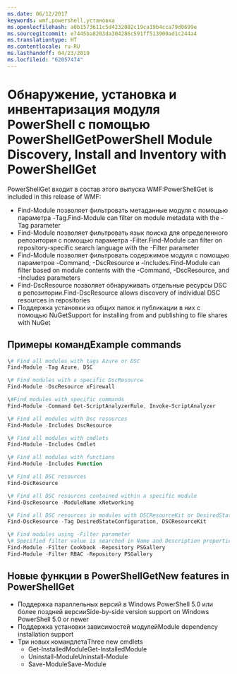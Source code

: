 ```yaml
---
ms.date: 06/12/2017
keywords: wmf,powershell,установка
ms.openlocfilehash: a0b1573611c5d4232082c19ca19b4cca79d0699e
ms.sourcegitcommit: e7445ba8203da304286c591ff513900ad1c244a4
ms.translationtype: HT
ms.contentlocale: ru-RU
ms.lasthandoff: 04/23/2019
ms.locfileid: "62057474"
---
```

# <a name="powershell-module-discovery-install-and-inventory-with-powershellget"></a><span data-ttu-id="48604-102">Обнаружение, установка и инвентаризация модуля PowerShell с помощью PowerShellGet</span><span class="sxs-lookup"><span data-stu-id="48604-102">PowerShell Module Discovery, Install and Inventory with PowerShellGet</span></span>

<span data-ttu-id="48604-103">PowerShellGet входит в состав этого выпуска WMF:</span><span class="sxs-lookup"><span data-stu-id="48604-103">PowerShellGet is included in this release of WMF:</span></span>
-   <span data-ttu-id="48604-104">Find-Module позволяет фильтровать метаданные модуля с помощью параметра -Tag.</span><span class="sxs-lookup"><span data-stu-id="48604-104">Find-Module can filter on module metadata with the -Tag parameter</span></span>
-   <span data-ttu-id="48604-105">Find-Module позволяет фильтровать язык поиска для определенного репозитория с помощью параметра -Filter.</span><span class="sxs-lookup"><span data-stu-id="48604-105">Find-Module can filter on repository-specific search language with the -Filter parameter</span></span>
-   <span data-ttu-id="48604-106">Find-Module позволяет фильтровать содержимое модуля с помощью параметров -Command, -DscResource и -Includes.</span><span class="sxs-lookup"><span data-stu-id="48604-106">Find-Module can filter based on module contents with the -Command, -DscResource, and -Includes parameters</span></span>
-   <span data-ttu-id="48604-107">Find-DscResource позволяет обнаруживать отдельные ресурсы DSC в репозитории.</span><span class="sxs-lookup"><span data-stu-id="48604-107">Find-DscResource allows discovery of individual DSC resources in repositories</span></span>
-   <span data-ttu-id="48604-108">Поддержка установки из общих папок и публикации в них с помощью NuGet</span><span class="sxs-lookup"><span data-stu-id="48604-108">Support for installing from and publishing to file shares with NuGet</span></span>

## <a name="example-commands"></a><span data-ttu-id="48604-109">Примеры команд</span><span class="sxs-lookup"><span data-stu-id="48604-109">Example commands</span></span>
```powershell
\# Find all modules with tags Azure or DSC
Find-Module -Tag Azure, DSC

\# Find modules with a specific DscResource
Find-Module -DscResource xFirewall

\#Find modules with specific commands
Find-Module -Command Get-ScriptAnalyzerRule, Invoke-ScriptAnalyzer

\# Find all modules with Dsc resources
Find-Module -Includes DscResource

\# Find all modules with cmdlets
Find-Module -Includes Cmdlet

\# Find all modules with functions
Find-Module -Includes Function

\# Find all DSC resources
Find-DscResource

\# Find all DSC resources contained within a specific module
Find-DscResource -ModuleName xNetworking

\# Find all DSC resources in modules with DSCResourceKit or DesiredStateConfiguration
Find-DscResource -Tag DesiredStateConfiguration, DSCResourceKit

\# Find modules using -Filter parameter
\# Specified filter value is searched in Name and Description properties
Find-Module -Filter Cookbook -Repository PSGallery
Find-Module -Filter RBAC -Repository PSGallery
```

## <a name="new-features-in-powershellget"></a><span data-ttu-id="48604-110">Новые функции в PowerShellGet</span><span class="sxs-lookup"><span data-stu-id="48604-110">New features in PowerShellGet</span></span>
-   <span data-ttu-id="48604-111">Поддержка параллельных версий в Windows PowerShell 5.0 или более поздней версии</span><span class="sxs-lookup"><span data-stu-id="48604-111">Side-by-side version support on Windows PowerShell 5.0 or newer</span></span>
-   <span data-ttu-id="48604-112">Поддержка установки зависимостей модулей</span><span class="sxs-lookup"><span data-stu-id="48604-112">Module dependency installation support</span></span>
-   <span data-ttu-id="48604-113">Три новых командлета</span><span class="sxs-lookup"><span data-stu-id="48604-113">Three new cmdlets</span></span>
    -   <span data-ttu-id="48604-114">Get-InstalledModule</span><span class="sxs-lookup"><span data-stu-id="48604-114">Get-InstalledModule</span></span>
    -   <span data-ttu-id="48604-115">Uninstall-Module</span><span class="sxs-lookup"><span data-stu-id="48604-115">Uninstall-Module</span></span>
    -   <span data-ttu-id="48604-116">Save-Module</span><span class="sxs-lookup"><span data-stu-id="48604-116">Save-Module</span></span>
